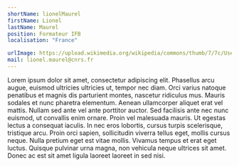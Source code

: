 ```yaml
---
shortName: lionelMaurel
firstName: Lionel 
lastName: Maurel
position: Formateur IFB
localisation: "France"

urlImage: https://upload.wikimedia.org/wikipedia/commons/thumb/7/7c/User_font_awesome.svg/512px-User_font_awesome.svg.png
mail: lionel.maurel@cnrs.fr
---
```


Lorem ipsum dolor sit amet, consectetur adipiscing elit. Phasellus arcu augue, euismod ultricies ultricies ut, tempor nec diam. Orci varius natoque penatibus et magnis dis parturient montes, nascetur ridiculus mus. Mauris sodales et nunc pharetra elementum. Aenean ullamcorper aliquet erat vel mattis. Nullam sed ante vel ante porttitor auctor. Sed facilisis ante nec nunc euismod, ut convallis enim ornare. Proin vel malesuada mauris. Ut egestas lectus a consequat iaculis. In nec eros lobortis, cursus turpis scelerisque, tristique arcu. Proin orci sapien, sollicitudin viverra tellus eget, mollis cursus neque. Nulla pretium eget est vitae mollis. Vivamus tempus et erat eget luctus. Quisque pulvinar urna magna, non vehicula neque ultrices sit amet. Donec ac est sit amet ligula laoreet laoreet in sed nisi.